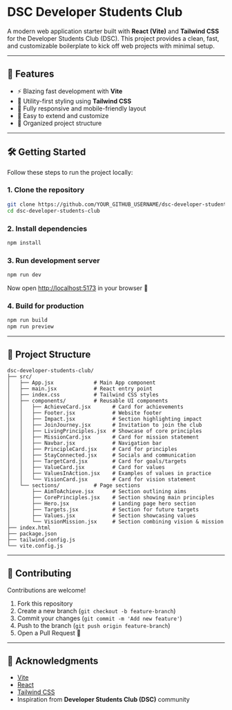 # DSC Developer Students Club

A modern web application starter built with **React (Vite)** and **Tailwind CSS** for the Developer Students Club (DSC).
This project provides a clean, fast, and customizable boilerplate to kick off web projects with minimal setup.

---

## 🚀 Features

- ⚡️ Blazing fast development with **Vite**
- 🎨 Utility-first styling using **Tailwind CSS**
- 📱 Fully responsive and mobile-friendly layout
- 🔧 Easy to extend and customize
- 📂 Organized project structure

---

## 🛠️ Getting Started

Follow these steps to run the project locally:

### 1. Clone the repository

```bash
git clone https://github.com/YOUR_GITHUB_USERNAME/dsc-developer-students-club.git
cd dsc-developer-students-club
```

### 2. Install dependencies

```bash
npm install
```

### 3. Run development server

```bash
npm run dev
```

Now open [http://localhost:5173](http://localhost:5173) in your browser 🚀

### 4. Build for production

```bash
npm run build
npm run preview
```

---

## 📂 Project Structure

```
dsc-developer-students-club/
├── src/
│   ├── App.jsx             # Main App component
│   ├── main.jsx            # React entry point
│   ├── index.css           # Tailwind CSS styles
│   ├── components/         # Reusable UI components
│   │   ├── AchieveCard.jsx       # Card for achievements
│   │   ├── Footer.jsx            # Website footer
│   │   ├── Impact.jsx            # Section highlighting impact
│   │   ├── JoinJourney.jsx       # Invitation to join the club
│   │   ├── LivingPrinciples.jsx  # Showcase of core principles
│   │   ├── MissionCard.jsx       # Card for mission statement
│   │   ├── Navbar.jsx            # Navigation bar
│   │   ├── PrincipleCard.jsx     # Card for principles
│   │   ├── StayConnected.jsx     # Socials and communication
│   │   ├── TargetCard.jsx        # Card for goals/targets
│   │   ├── ValueCard.jsx         # Card for values
│   │   ├── ValuesInAction.jsx    # Examples of values in practice
│   │   └── VisionCard.jsx        # Card for vision statement
│   └── sections/           # Page sections
│       ├── AimToAchieve.jsx      # Section outlining aims
│       ├── CorePrinciples.jsx    # Section showing main principles
│       ├── Hero.jsx              # Landing page hero section
│       ├── Targets.jsx           # Section for future targets
│       ├── Values.jsx            # Section showcasing values
│       └── VisionMission.jsx     # Section combining vision & mission
├── index.html
├── package.json
├── tailwind.config.js
└── vite.config.js
```

---

## 🤝 Contributing

Contributions are welcome!

1. Fork this repository
2. Create a new branch (`git checkout -b feature-branch`)
3. Commit your changes (`git commit -m 'Add new feature'`)
4. Push to the branch (`git push origin feature-branch`)
5. Open a Pull Request 🎉

---

## 🙌 Acknowledgments

- [Vite](https://vitejs.dev/)
- [React](https://react.dev/)
- [Tailwind CSS](https://tailwindcss.com/)
- Inspiration from **Developer Students Club (DSC)** community
